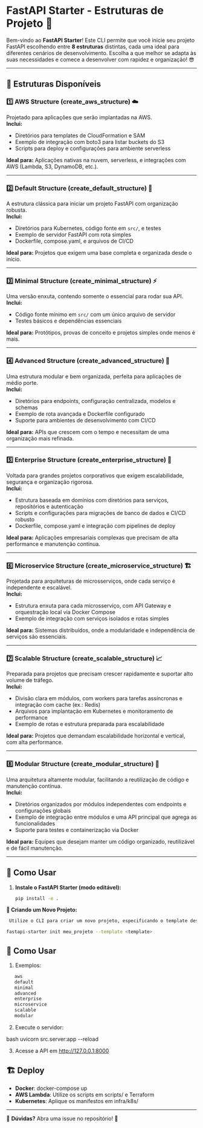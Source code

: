 # FastAPI Starter - Estruturas de Projeto 🚀

Bem-vindo ao **FastAPI Starter**! Este CLI permite que você inicie seu projeto FastAPI escolhendo entre **8 estruturas** distintas, cada uma ideal para diferentes cenários de desenvolvimento. Escolha a que melhor se adapta às suas necessidades e comece a desenvolver com rapidez e organização! 😎

---

## 📂 Estruturas Disponíveis

### 1️⃣ AWS Structure (create_aws_structure) ☁️
Projetado para aplicações que serão implantadas na AWS.  
**Inclui:**  
- Diretórios para templates de CloudFormation e SAM  
- Exemplo de integração com boto3 para listar buckets do S3  
- Scripts para deploy e configurações para ambiente serverless

**Ideal para:** Aplicações nativas na nuvem, serverless, e integrações com AWS (Lambda, S3, DynamoDB, etc.).

---

### 2️⃣ Default Structure (create_default_structure) 🔹
A estrutura clássica para iniciar um projeto FastAPI com organização robusta.  
**Inclui:**  
- Diretórios para Kubernetes, código fonte em `src/`, e testes  
- Exemplo de servidor FastAPI com rota simples  
- Dockerfile, compose.yaml, e arquivos de CI/CD

**Ideal para:** Projetos que exigem uma base completa e organizada desde o início.

---

### 3️⃣ Minimal Structure (create_minimal_structure) ⚡
Uma versão enxuta, contendo somente o essencial para rodar sua API.  
**Inclui:**  
- Código fonte mínimo em `src/` com um único arquivo de servidor  
- Testes básicos e dependências essenciais

**Ideal para:** Protótipos, provas de conceito e projetos simples onde menos é mais.

---

### 4️⃣ Advanced Structure (create_advanced_structure) 🚀
Uma estrutura modular e bem organizada, perfeita para aplicações de médio porte.  
**Inclui:**  
- Diretórios para endpoints, configuração centralizada, modelos e schemas  
- Exemplo de rota avançada e Dockerfile configurado  
- Suporte para ambientes de desenvolvimento com CI/CD

**Ideal para:** APIs que crescem com o tempo e necessitam de uma organização mais refinada.

---

### 5️⃣ Enterprise Structure (create_enterprise_structure) 🏢
Voltada para grandes projetos corporativos que exigem escalabilidade, segurança e organização rigorosa.  
**Inclui:**  
- Estrutura baseada em domínios com diretórios para serviços, repositórios e autenticação  
- Scripts e configurações para migrações de banco de dados e CI/CD robusto  
- Dockerfile, compose.yaml e integração com pipelines de deploy

**Ideal para:** Aplicações empresariais complexas que precisam de alta performance e manutenção contínua.

---

### 6️⃣ Microservice Structure (create_microservice_structure) 🏗️
Projetada para arquiteturas de microsserviços, onde cada serviço é independente e escalável.  
**Inclui:**  
- Estrutura enxuta para cada microsserviço, com API Gateway e orquestração local via Docker Compose  
- Exemplo de integração com serviços isolados e rotas simples

**Ideal para:** Sistemas distribuídos, onde a modularidade e independência de serviços são essenciais.

---

### 7️⃣ Scalable Structure (create_scalable_structure) 📈
Preparada para projetos que precisam crescer rapidamente e suportar alto volume de tráfego.  
**Inclui:**  
- Divisão clara em módulos, com workers para tarefas assíncronas e integração com cache (ex.: Redis)  
- Arquivos para implantação em Kubernetes e monitoramento de performance  
- Exemplo de rotas e estrutura preparada para escalabilidade

**Ideal para:** Projetos que demandam escalabilidade horizontal e vertical, com alta performance.

---

### 8️⃣ Modular Structure (create_modular_structure) 🔧
Uma arquitetura altamente modular, facilitando a reutilização de código e manutenção contínua.  
**Inclui:**  
- Diretórios organizados por módulos independentes com endpoints e configurações globais  
- Exemplo de integração entre módulos e uma API principal que agrega as funcionalidades
- Suporte para testes e containerização via Docker

**Ideal para:** Equipes que desejam manter um código organizado, reutilizável e de fácil manutenção.

---

## 🚀 Como Usar

1. **Instale o FastAPI Starter (modo editável):**
   ```bash
   pip install -e .
   ```


**📌 Criando um Novo Projeto:**
   ```bash
    Utilize o CLI para criar um novo projeto, especificando o template desejado:

   fastapi-starter init meu_projeto --template <template>
   ```

## 🚀 Como Usar

1. Exemplos:
   
 ```bash
    aws
    default
    minimal
    advanced
    enterprise
    microservice
    scalable
    modular
```
2. Execute o servidor:
   
bash
   uvicorn src.server:app --reload

3. Acesse a API em http://127.0.0.1:8000

## 🏗️ Deploy

- **Docker**: docker-compose up
- **AWS Lambda**: Utilize os scripts em scripts/ e Terraform
- **Kubernetes**: Aplique os manifestos em infra/k8s/

---
📢 **Dúvidas?** Abra uma issue no repositório! 🚀